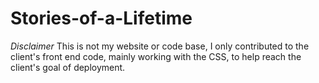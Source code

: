 # Stories-of-a-Lifetime
*Disclaimer* This is not my website or code base, I only contributed to the client's front end code, mainly working with the CSS, to help reach the client's goal of deployment.
